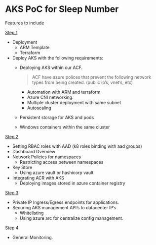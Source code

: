 # AKS PoC for Sleep Number

Features to include

[Step 1](files/step1.md)

- Deployment
  - ARM Template
  - Terraform
- Deploy AKS with the following requirements:
  - Deploying AKS within our ACF.   
  
    >ACF have azure polices that prevent the following network types from being created. (public ip’s, vnet’s, etc)

	- Automation with ARM and terraform   
	- Azure CNI networking.
    - Multiple cluster deployment with same subnet    
    - Autoscaling
  - Persistent storage for AKS and pods
  - Windows containers within the same cluster	 

[Step 2](files/step2.md)

  - Setting  RBAC roles with AAD (k8 roles binding with aad groups)
  - Dashboard Overview		
  - Network Policies for namespaces
    - Restricting access between namespaces
  - Key Store
    - Using azure vault or hashicorp vault
- Integrating ACR with AKS
  - Deploying images stored in azure container registry

[Step 3](files/step3.md)

 - Private IP Ingress/Egress endpoints for applications. 
 - Securing AKS management API’s to datacenter IP’s 
    - Whitelisting 
    - Using azure arc for centralize config management. 
 

Step 4
- General Monitoring.
